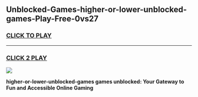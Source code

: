 
## Unblocked-Games-higher-or-lower-unblocked-games-Play-Free-0vs27
<h3>
<a href="https://premium76.site?title=higher-or-lower-unblocked-games&ref=20A">CLICK TO PLAY</a></h3>
<hr>

<h3>
<a href="https://premium76.site?title=higher-or-lower-unblocked-games&ref=20A">CLICK 2 PLAY</a>
  
</h3>

<a href="https://premium76.site?title=higher-or-lower-unblocked-games&ref=20A"><img src="https://clearcache.store/games.png"></a>


**higher-or-lower-unblocked-games games unblocked: Your Gateway to Fun and Accessible Online Gaming**
